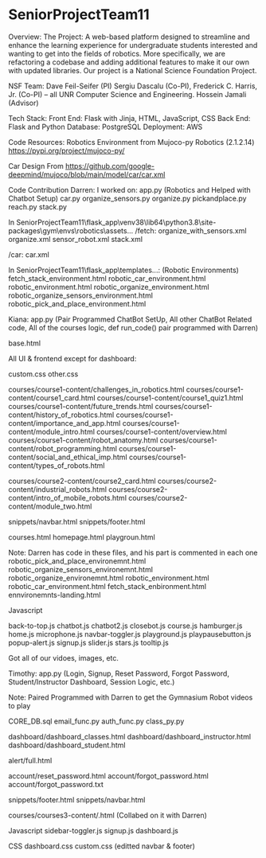 # SeniorProjectTeam11

Overview:
The Project: A web-based platform designed to streamline and enhance the learning experience for undergraduate students interested and wanting to get into the fields of robotics. More specifically, we are refactoring a codebase and adding additional features to make it our own with updated libraries. Our project is a National Science Foundation Project.

NSF Team:
Dave Feil-Seifer (PI) Sergiu Dascalu (Co-PI), Frederick C. Harris, Jr. (Co-PI) – all UNR Computer Science and Engineering.
Hossein Jamali (Advisor)

Tech Stack:
Front End:
Flask with Jinja, HTML, JavaScript, CSS
Back End:
Flask and Python
Database:
PostgreSQL
Deployment:
AWS

Code Resources:
Robotics Environment from Mujoco-py Robotics (2.1.2.14)
https://pypi.org/project/mujoco-py/

Car Design From https://github.com/google-deepmind/mujoco/blob/main/model/car/car.xml

Code Contribution
Darren:
I worked on:
app.py (Robotics and Helped with Chatbot Setup)
car.py
organize_sensors.py
organize.py
pickandplace.py
reach.py
stack.py

In SeniorProjectTeam11\flask_app\venv38\lib64\python3.8\site-packages\gym\envs\robotics\assets...
/fetch:
organize_with_sensors.xml
organize.xml
sensor_robot.xml
stack.xml

/car:
car.xml

In SeniorProjectTeam11\flask_app\templates...: (Robotic Environments)
fetch_stack_environment.html
robotic_car_environment.html
robotic_environment.html
robotic_organize_environment.html
robotic_organize_sensors_environment.html
robotic_pick_and_place_environment.html

Kiana:
app.py (Pair Programmed ChatBot SetUp, All other ChatBot Related code, All of the courses logic, 
def run_code() pair programmed with Darren)

base.html

All UI & frontend except for dashboard:

custom.css
other.css

courses/course1-content/challenges_in_robotics.html
courses/course1-content/course1_card.html
courses/course1-content/course1_quiz1.html
courses/course1-content/future_trends.html
courses/course1-content/history_of_robotics.html
courses/course1-content/importance_and_app.html
courses/course1-content/module_intro.html
courses/course1-content/overview.html
courses/course1-content/robot_anatomy.html
courses/course1-content/robot_programming.html
courses/course1-content/social_and_ethical_imp.html
courses/course1-content/types_of_robots.html

courses/course2-content/course2_card.html
courses/course2-content/industrial_robots.html
courses/course2-content/intro_of_mobile_robots.html
courses/course2-content/module_two.html

snippets/navbar.html
snippets/footer.html

courses.html
homepage.html
playgroun.html

Note: Darren has code in these files, and his part is commented in each one
robotic_pick_and_place_environemnt.html
robotic_organize_sensors_environemnt.html
robotic_organize_environemnt.html
robotic_environment.html
robotic_car_environment.html
fetch_stack_enbironment.html
ennvironemnts-landing.html 

Javascript

back-to-top.js
chatbot.js
chatbot2.js
closebot.js
course.js
hamburger.js
home.js
microphone.js
navbar-toggler.js
playground.js
playpausebutton.js
popup-alert.js
signup.js
slider.js
stars.js
tooltip.js

Got all of our vidoes, images, etc.

Timothy:
app.py (Login, Signup, Reset Password, Forgot Password, Student/Instructor Dashboard, Session Logic, etc.)

Note: Paired Programmed with Darren to get the Gymnasium Robot videos to play

CORE_DB.sql
email_func.py
auth_func.py
class_py.py

dashboard/dashboard_classes.html
dashboard/dashboard_instructor.html
dashboard/dashboard_student.html

alert/full.html

account/reset_password.html
account/forgot_password.html
account/forgot_password.txt

snippets/footer.html
snippets/navbar.html

courses/courses3-content/.html (Collabed on it with Darren)

Javascript
sidebar-toggler.js
signup.js
dashboard.js

CSS
dashboard.css
custom.css (editted navbar & footer)
